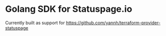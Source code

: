 # Golang SDK for Statuspage.io

Currently built as support for https://github.com/yannh/terraform-provider-statuspage
